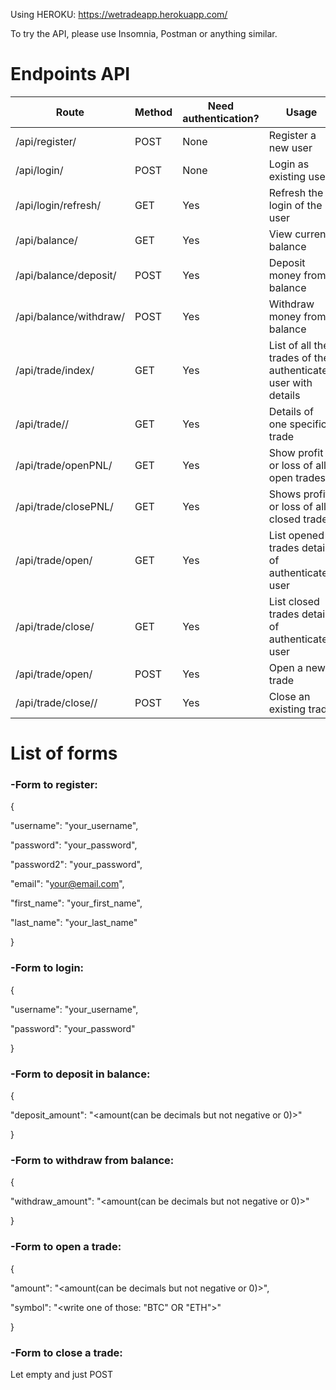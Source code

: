 Using HEROKU: https://wetradeapp.herokuapp.com/

To try the API, please use Insomnia, Postman or anything similar.


# Endpoints API

 Route  | Method | Need authentication? | Usage 
 ------ | -------| -------------| -----
 /api/register/  | POST | None | Register a new user 
 /api/login/ | POST | None | Login as existing user 
 /api/login/refresh/ | GET | Yes | Refresh the login of the user
 /api/balance/ | GET | Yes | View current balance 
 /api/balance/deposit/ | POST | Yes | Deposit money from balance
 /api/balance/withdraw/ | POST | Yes | Withdraw money from balance
 /api/trade/index/ | GET | Yes | List of all the trades of the authenticated user with details
 /api/trade/<id>/ | GET | Yes | Details of one specific trade
 /api/trade/openPNL/ | GET | Yes | Show profit or loss of all open trades
 /api/trade/closePNL/ | GET | Yes | Shows profit or loss of all closed trades
 /api/trade/open/ | GET | Yes | List opened trades details of authenticated user
 /api/trade/close/ | GET | Yes | List closed trades details of authenticated user
 /api/trade/open/ | POST | Yes | Open a new trade 
 /api/trade/close/<id>/ | POST | Yes | Close an existing trade

 
 
# List of forms
 
 
 
### **-Form to register:**
 
 {
 
 "username": "your_username",

  "password": "your_password", 

  "password2": "your_password",

  "email": "your@email.com",

  "first_name": "your_first_name",

  "last_name": "your_last_name"

 }
 
 
 
### **-Form to login:** 
 
 {
 
 "username": "your_username",
 
  "password": "your_password"
 
 }
 
 
 
### **-Form to deposit in balance:** 
 
 {
 
 "deposit_amount": "<amount(can be decimals but not negative or 0)>"
 
 }
 
 
 
### **-Form to withdraw from balance:** 
 
 {
 
"withdraw_amount": "<amount(can be decimals but not negative or 0)>"
 
 }
 
 
 
###  **-Form to open a trade:** 
 
 {
 
"amount": "<amount(can be decimals but not negative or 0)>",
 
 "symbol": "<write one of those: "BTC" OR "ETH">"
 
 }
 
 
 
###  **-Form to close a trade:** 
 
 Let empty and just POST
 
